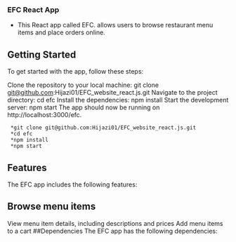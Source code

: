 ### EFC React App

-	This React app called EFC. allows users to browse restaurant menu items and place orders online.

## Getting Started

To get started with the app, follow these steps:

Clone the repository to your local machine: git clone git@github.com:Hijazi01/EFC_website_react.js.git
Navigate to the project directory: cd efc
Install the dependencies: npm install
Start the development server: npm start
The app should now be running on http://localhost:3000/efc.

```
 *git clone git@github.com:Hijazi01/EFC_website_react.js.git
 *cd efc
 *npm install
 *npm start

```

## Features

The EFC app includes the following features:

## Browse menu items

View menu item details, including descriptions and prices
Add menu items to a cart
##Dependencies
The EFC app has the following dependencies:



